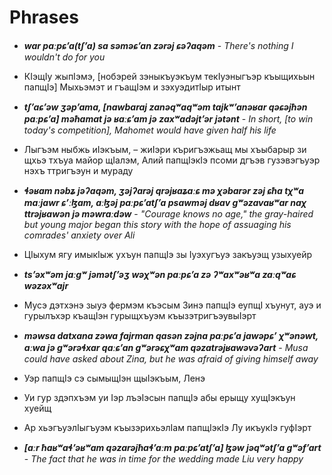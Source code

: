 # Phrases

- **_war paːpɕʼa(tʃʼa) sa səməɕʼan zərəj ɕəʔaqəm_** - _There's nothing I wouldn't do for you_

- КIэщIу жыпIэмэ, [нобэрей зэныкъуэкъум текIуэныгъэр къыщихьын папщIэ] Мыхьэмэт и гъащIэм и зэхуэдитIыр итынт
- **_tʃʼaɕʼəw ʒəpʼama, [nawbaraj zanəqʷaqʷəm tajkʷʼanəʁar qəɕəjħən paːpɕʼa] məħamat jə ʁaːɕʼam jə zaxʷadəjtʼər jətənt_** - _In short, [to win today's competition], Mahomet would have given half his life_
- Лыгъэм ныбжь иIэкъым, – жиIэри къригъэжьащ мы хъыбарыр зи щхьэ тхъуа майор щIалэм, Алий папщIэкIэ псоми дгъэв гузэвэгъуэр нэхъ ттригъэун и мураду
- **_ɬəʁam nəbʑ jəʔaqəm, ʒəjʔarəj qrəjʁaʑaːɕ mə χəbarər zəj ɕħa tχʷa maːjawr ɕʼːɮam, aːɮəj paːpɕʼatʃʼa psawməj dʁav gʷəzavaʁʷar naχ ttrəjʁawən jə məwraːdəw_** - _"Courage knows no age," the gray-haired but young major began this story with the hope of assuaging his comrades' anxiety over Ali_
- ЦIыхум ягу имыкIыж ухъун папщIэ зы Iуэхугъуэ закъуэщ узыхуейр
- **_tsʼəxʷəm jaːgʷ jəmətʃʼəʒ wəχʷən paːpɕʼa zə ʔʷaxʷəʁʷa zaːqʷaɕ wəzəxʷajr_**

- Мусэ дэтхэнэ зыуэ фермэм къэсым Зинэ папщIэ еупщI хъунут, ауэ и гурылъхэр къащIэн гурыщхъуэм къызэтригъэувыIэрт
- **_məwsa datxana zəwa fajrman qasən zəjna paːpɕʼa jawəpɕʼ χʷənəwt, aːwa jə gʷərəɬxar qaːɕʼan gʷərəɕχʷam qəzatrəjʁawəvəʔart_** - _Musa could have asked about Zina, but he was afraid of giving himself away_
- Уэр папщIэ сэ сымыщIэн щыIэкъым, Ленэ
- Уи гур здэпхъэм уи Iэр лъэIэсын папщIэ абы ерыщу хущIэкъун хуейщ
- Ар хьэгъуэлIыгъуэм къызэрихьэлIам папщIэкIэ Лу икъукIэ гуфIэрт
- **_[aːr ħaʁʷaɬʼəʁʷam qəzarəjħaɬʼaːm paːpɕʼatʃʼa] ɮəw jəqʷətʃʼa gʷəfʼart_** - _The fact that he was in time for the wedding made Liu very happy_